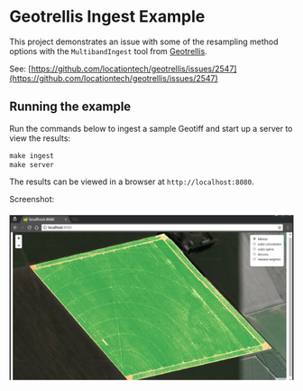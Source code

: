 # Geotrellis Ingest Example

This project demonstrates an issue with some of the resampling method options with the `MultibandIngest` tool from [Geotrellis](https://github.com/locationtech/geotrellis).

See: [https://github.com/locationtech/geotrellis/issues/2547](https://github.com/locationtech/geotrellis/issues/2547) 

## Running the example

Run the commands below to ingest a sample Geotiff and start up a server to view the results:

```
make ingest
make server
```

The results can be viewed in a browser at `http://localhost:8080`.

Screenshot:

![example image](/docs/images/bilinear.png)

